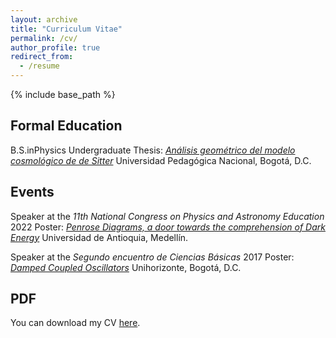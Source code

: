 ```yaml
---
layout: archive
title: "Curriculum Vitae"
permalink: /cv/
author_profile: true
redirect_from:
  - /resume
---
```


{% include base_path %}

Formal Education
------
B.S.inPhysics
Undergraduate Thesis: [<i>Análisis geométrico del modelo cosmológico de de Sitter</i>](/publication/2022-11-01)
Universidad Pedagógica Nacional, Bogotá, D.C.

Events
------
Speaker at the <i>11th National Congress on Physics and Astronomy Education</i>
2022
Poster: [<i>Penrose Diagrams, a door towards the comprehension of Dark Energy</i>](/publication/2023-06-01)
Universidad de Antioquia, Medellín.



Speaker at the <i>Segundo encuentro de Ciencias Básicas</i>
2017
Poster: [<i>Damped Coupled Oscillators</i>](/publication/2023-06-01)
Unihorizonte, Bogotá, D.C.



PDF
------
You can download my CV [here](/files/CV.pdf).